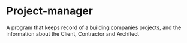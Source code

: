 # Project-manager
A program that keeps record of a building companies projects, and the information about the Client, Contractor and Architect 

